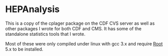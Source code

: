 # HEPAnalysis

This is a copy of the cplager package on the CDF CVS server as well as other packages I wrote for both CDF and CMS. It has some of the standalone statistics tools that I wrote.

Most of these were only compiled under linux with gcc  3.x and require [Root](https://root.cern.ch) 5.x to be installed.
